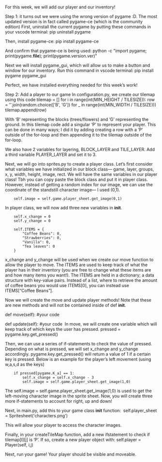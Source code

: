For this week, we will add our player and our inventory!


Step 1:
it turns out we were using the wrong version of pygame :D. The most updated version is in fact called pygame-ce (which is the community edition)
First, uninstall the current pygame by putting these commands in your vscode terminal:
pip uninstall pygame

Then, install pygame-ce:
pip install pygame-ce

And confirm that pygame-ce is being used: python -c "import pygame; print(pygame.__file__); print(pygame.version.ver)"

Next we will install pygame_gui, which will allow us to make a button and window for our inventory. Run this command in vscode terminal: pip install pygame pygame_gui

Perfect, we have installed everything needed for this week’s work! 

Step 2: Add a player to our game
In configuration.py, we create our tilemap using this code
tilemap = []
for i in range(int(MIN_HEIGHT / TILESIZE)):
    row = ''.join(random.choice(['B', 'G']) for _ in range(int(MIN_WIDTH / TILESIZE)))
    tilemap.append(row)

With ‘B’ representing the blocks (trees/flowers) and ‘G’ representing the ground. In this tilemap code add a singular ‘P’ to represent your player. This can be done in many ways; I did it by adding creating a row  with a ‘P’ outside of the for-loop and then appending it to the tilemap outside of the for-loop.

We also have 2 variables for layering, BLOCK_LAYER and TILE_LAYER. Add a third variable PLAYER_LAYER and set it to 3.

Next, we will go into sprites.py to create a player class. Let’s first consider what variables we have initialized in our block class— game, layer, groups, x, y, width, height, image, rect. We will have the same variables in our player class! Tbh you can copy paste the block class and put it in player class. However, instead of getting a random index for our image, we can use the coordinate of the standstill character image— I used (0,1).

        self.image = self.game.player_sheet.get_image(0,1)

In player class, we will now add three new variables in __init__.

        self.x_change = 0
        self.y_change = 0
	
        self.ITEMS = {
            "Coffee Beans": 0,
            "Strawberries": 0,
            "Vanilla": 0,
            "Tea leaves": 0    
        }

x_change and y_change will be used when we create our move function to allow the player to move. The ITEMS are used to keep track of what the player has in their inventory (you are free to change what these items are and how many items you want!). The ITEMS are held in a dictionary; a data structure with key-value pairs. Instead of a list, where to retrieve the amount of coffee beans you would use ITEMS[0], you can instead use ITEMS[“Coffee Beans”]. 

Now we will create the move and update player methods! Note that these are new methods and will not be contained inside of def __init__.

def move(self):
	#your code

def update(self):
	#your code 
In move, we will create one variable which will keep track of which keys the user has pressed.
	pressed = pygame.key.get_pressed()

Then, we can use a series of if-statements to check the value of pressed. Depending on what is pressed, we will set x_change and y_change accordingly. pygame.key.get_pressed() will return a value of 1 if a certain key is pressed. Below is an example for the player’s left movement (using w,a,s,d as the keys)

        if pressed[pygame.K_a] == 1:
            self.x_change = self.x_change - 3
            self.image = self.game.player_sheet.get_image(1,0)

The   self.image = self.game.player_sheet.get_image(1,0) is used to get the left-moving character image in the sprite sheet. Now, you will create three more if-statements to account for right, up and down!

Next, in main.py, add this to your game class __init__ function:  self.player_sheet = Spritesheet('characters.png')

This will allow your player to access the character images.

Finally, in your createTileMap function, add a new ifstatement to check if tilemap[I][j] is ‘P’. If so, create a new player object with:
self.player = Player(self, i,j)


Next, run your game! Your player should be visible and moveable.
